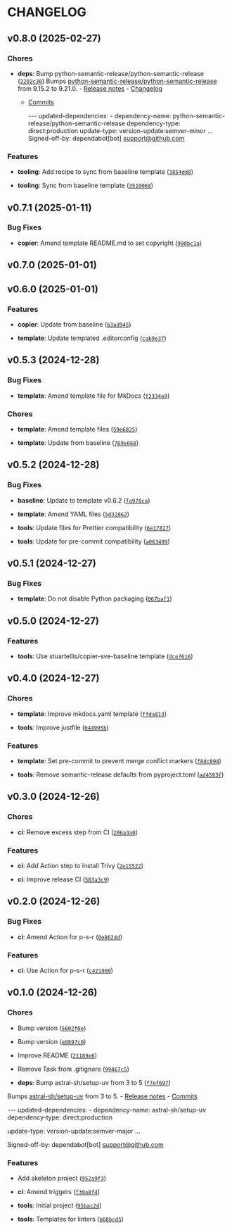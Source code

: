 # CHANGELOG

## v0.8.0 (2025-02-27)

### Chores

- **deps**: Bump python-semantic-release/python-semantic-release
  ([`2202c30`](https://github.com/stuartellis/copier-sve-python/commit/2202c30bce4c0e215d32efe49e076c27068c57fd))
  Bumps
  [python-semantic-release/python-semantic-release](https://github.com/python-semantic-release/python-semantic-release)
  from 9.15.2 to 9.21.0. - [Release
  notes](https://github.com/python-semantic-release/python-semantic-release/releases) -
  [Changelog](https://github.com/python-semantic-release/python-semantic-release/blob/master/CHANGELOG.rst)
  - [Commits](https://github.com/python-semantic-release/python-semantic-release/compare/v9.15.2...v9.21.0)

    --- updated-dependencies: - dependency-name: python-semantic-release/python-semantic-release
    dependency-type: direct:production
  update-type: version-update:semver-minor ...
  Signed-off-by: dependabot[bot] <support@github.com>

### Features

- **tooling**: Add recipe to sync from baseline template
  ([`3854dd8`](https://github.com/stuartellis/copier-sve-python/commit/3854dd8a0b2235e8fe716dd90ee2f26ec7d6f4ec))

- **tooling**: Sync from baseline template
  ([`3510068`](https://github.com/stuartellis/copier-sve-python/commit/351006879156b4b40701896991dea7a84e15e0c1))

## v0.7.1 (2025-01-11)

### Bug Fixes

- **copier**: Amend template README.md to set copyright
  ([`990bc1a`](https://github.com/stuartellis/copier-sve-python/commit/990bc1aaa2731ad99ad80d0b4126de8a7762745f))

## v0.7.0 (2025-01-01)

## v0.6.0 (2025-01-01)

### Features

- **copier**: Update from baseline
  ([`b3ad945`](https://github.com/stuartellis/copier-sve-python/commit/b3ad9453eb429a7693fa57f5c3d8160e28d935a2))

- **template**: Update templated .editorconfig
  ([`cab9e37`](https://github.com/stuartellis/copier-sve-python/commit/cab9e374f1531d054d3f8557f014b95de4845734))

## v0.5.3 (2024-12-28)

### Bug Fixes

- **template**: Amend template file for MkDocs
  ([`f2334a9`](https://github.com/stuartellis/copier-sve-python/commit/f2334a9c7be57912b98a604940f1c9c9107882c4))

### Chores

- **template**: Amend template files
  ([`59e6825`](https://github.com/stuartellis/copier-sve-python/commit/59e6825dcc35162cc0bc1244526b74ed1e58d197))

- **template**: Update from baseline
  ([`769e668`](https://github.com/stuartellis/copier-sve-python/commit/769e6680dc1e4f2bbf0f556f3c0c7c1340844515))

## v0.5.2 (2024-12-28)

### Bug Fixes

- **baseline**: Update to template v0.6.2
  ([`fa978ca`](https://github.com/stuartellis/copier-sve-python/commit/fa978ca5c13899446e0f838ee8787b6fade3323d))

- **template**: Amend YAML files
  ([`5d32862`](https://github.com/stuartellis/copier-sve-python/commit/5d3286297d5403b1fd28dc69ee1388cb787c2f90))

- **tools**: Update files for Prettier compatibility
  ([`6e17827`](https://github.com/stuartellis/copier-sve-python/commit/6e17827f5eb895da9c2fed4484358619d565864c))

- **tools**: Update for pre-commit compatibility
  ([`a063499`](https://github.com/stuartellis/copier-sve-python/commit/a06349933531ba64f00aeaecdc53f7dc3f4b9b23))

## v0.5.1 (2024-12-27)

### Bug Fixes

- **template**: Do not disable Python packaging
  ([`067baf1`](https://github.com/stuartellis/copier-sve-python/commit/067baf1443a7381bf59d182b1a8d24b2003e67a4))

## v0.5.0 (2024-12-27)

### Features

- **tools**: Use stuartellis/copier-sve-baseline template
  ([`dce7616`](https://github.com/stuartellis/copier-sve-python/commit/dce7616e307d3d5be564d166b650224ad93b9e14))

## v0.4.0 (2024-12-27)

### Chores

- **template**: Improve mkdocs.yaml template
  ([`ffda813`](https://github.com/stuartellis/copier-sve-python/commit/ffda813a094363e6e99f61f66b52d6189a6c239d))

- **tools**: Improve justfile
  ([`044995b`](https://github.com/stuartellis/copier-sve-python/commit/044995b02477843b917008974b75c9a2bbcd2c3d))

### Features

- **template**: Set pre-commit to prevent merge conflict markers
  ([`f8dc094`](https://github.com/stuartellis/copier-sve-python/commit/f8dc094a381ddfdb6587623c06aae45292c0a5a8))

- **tools**: Remove semantic-release defaults from pyproject.toml
  ([`ad4593f`](https://github.com/stuartellis/copier-sve-python/commit/ad4593feb38b65c1476d4b0f9a2bd84e892bcbcb))

## v0.3.0 (2024-12-26)

### Chores

- **ci**: Remove excess step from CI
  ([`206a3a0`](https://github.com/stuartellis/copier-sve-python/commit/206a3a094c5febd4291fc8e1c973ce1a77eb6edb))

### Features

- **ci**: Add Action step to install Trivy
  ([`2e15522`](https://github.com/stuartellis/copier-sve-python/commit/2e155225f63ceabd3d6f964dac075fe7b68d3754))

- **ci**: Improve release CI
  ([`583a3c9`](https://github.com/stuartellis/copier-sve-python/commit/583a3c9552a22a48b575a4c270d27c2062967920))

## v0.2.0 (2024-12-26)

### Bug Fixes

- **ci**: Amend Action for p-s-r
  ([`0e8624d`](https://github.com/stuartellis/copier-sve-python/commit/0e8624dc2080a0015a2cef224146eab6cb433c89))

### Features

- **ci**: Use Action for p-s-r
  ([`c421900`](https://github.com/stuartellis/copier-sve-python/commit/c4219004e6ad6833955ed558d6841c5d6858a1fc))

## v0.1.0 (2024-12-26)

### Chores

- Bump version
  ([`5602f0e`](https://github.com/stuartellis/copier-sve-python/commit/5602f0ee94c13cc0788eda1f8331ecf947a51fd5))

- Bump version
  ([`e0897c0`](https://github.com/stuartellis/copier-sve-python/commit/e0897c0e170ba654c0d7c36e17b9cd516d87f16d))

- Improve README
  ([`21189e6`](https://github.com/stuartellis/copier-sve-python/commit/21189e682707fe427155584c670b6da33332fc5c))

- Remove Task from .gitignore
  ([`99467c5`](https://github.com/stuartellis/copier-sve-python/commit/99467c5fc113400d9b01f0247309b0e2450e8a7d))

- **deps**: Bump astral-sh/setup-uv from 3 to 5
  ([`f7ef697`](https://github.com/stuartellis/copier-sve-python/commit/f7ef697932a9e654b6bb0acf2555eb4cd47342be))

Bumps [astral-sh/setup-uv](https://github.com/astral-sh/setup-uv) from 3 to 5. - [Release
notes](https://github.com/astral-sh/setup-uv/releases) -
[Commits](https://github.com/astral-sh/setup-uv/compare/v3...v5)

--- updated-dependencies: - dependency-name: astral-sh/setup-uv dependency-type: direct:production

update-type: version-update:semver-major ...

Signed-off-by: dependabot[bot] <support@github.com>

### Features

- Add skeleton project
  ([`952a9f3`](https://github.com/stuartellis/copier-sve-python/commit/952a9f3ba4aaf932e7fab0c09f40ce4ff2ad915b))

- **ci**: Amend triggers
  ([`f30a8f4`](https://github.com/stuartellis/copier-sve-python/commit/f30a8f4b1d2b5c2f1f058085ca2d8c7839878b5f))

- **tools**: Initial project
  ([`95bac2d`](https://github.com/stuartellis/copier-sve-python/commit/95bac2da96cf39d29fe63cab0dee86d981034a93))

- **tools**: Templates for linters
  ([`b68bcd5`](https://github.com/stuartellis/copier-sve-python/commit/b68bcd5fa45e31c264963b21ff100b3bdcc0d018))
